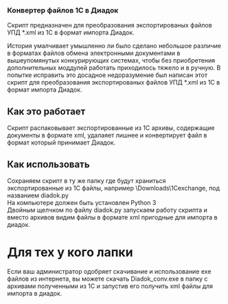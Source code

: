 ### Конвертер файлов 1С в Диадок
Скрипт предназначен для преобразования экспортированых файлов УПД *.xml из 1С в формат импорта Диадок.

История умалчивает умышленно ли было сделано небольшое различие в форматах файлов обмена электронными документами в вышеупомянутых конкурирующих системах, чтобы без приобретения дополнительных моддулей работать приходилось тяжело и в ручную.
В попытке исправить это досадное недоразумение был написан этот скрипт для преобразования экспортированых файлов УПД *.xml из 1С в формат импорта Диадок.

## Как это работает
Скрипт распаковывает экспортированные из 1С архивы, содержащие документы в формате xml, удалаяет лишнее и конвертирует файл в формат который принимает Диадок.

## Как использовать
Сохраняем скрипт в ту же папку где будут храниться экспортированные из 1С файлы, например \Downloads\1Cexchange, под названием diadok.py  
На компьютере должен быть установлен Python 3  
Двойным щелчком по файлу diadok.py запускаем работу скрипта и вместо архивов видим файлы в формате xml пригодные для импорта в диадок.  

# Для тех у кого лапки
Если ваш администратор одобряет скачивание и использование exe файлов из интернета, вы можете скачать Diadok_conv.exe в папку с архивами полученными из 1С и запустив его получить xml файлы для импорта в диадок.
